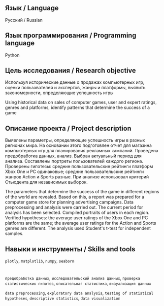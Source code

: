 ## Язык / Language

Русский / Russian

## Язык программирования / Programming language

Python

## Цель исследования / Research objective 

Используя исторические данные о продажах компьютерных игр, оценки пользователей и экспертов, жанры и платформы, выявить закономерности, определяющие успешность игры

Using historical data on sales of computer games, user and expert ratings, genres and platforms, identify patterns that determine the success of a game

## Описание проекта / Project description

Выявлены параметры, определяющие успешность игры в разных регионах мира. На основании этого подготовлен отчет для магазина компьютерных игр для планирования
рекламных кампаний. Проведена предобработка данных, анализ. Выбран актуальный период для анализа. Составлены портреты пользователей каждого региона. Проверены
гипотезы: средние пользовательские рейтинги платформ Xbox One и PC одинаковые; средние пользовательские рейтинги жанров Action и Sports разные. При анализе использовал критерий Стьюдента для независимых выборок.

The parameters that determine the success of the game in different regions of the world are revealed. Based on this, a report was prepared for a computer game store for planning advertising campaigns. Data preprocessing and analysis were carried out. The current period for analysis has been selected. Compiled portraits of users in each region. Verified hypotheses: the average user ratings of the Xbox One and PC platforms are the same; the average user ratings for the Action and Sports genres are different. The analysis used Student's t-test for independent samples.

## Навыки и инструменты / Skills and tools

`plotly`, `matplotlib`, `numpy`, `seaborn`
#
`предобработка данных`, `исследовательский анализ данных`, `проверка статистических гипотез`, `описательная статистика`, `визуализация данных`

`data preprocessing`, `exploratory data analysis`, `testing of statistical hypotheses`, `descriptive statistics`, `data visualization`

